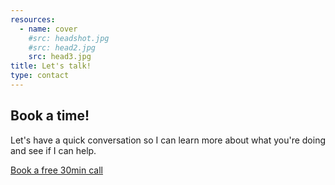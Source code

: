 ```yaml
---
resources:
  - name: cover
    #src: headshot.jpg
    #src: head2.jpg
    src: head3.jpg
title: Let's talk!
type: contact
---
```

<!--a href="http://linkedin.com/in/peterkappus" target="_blank">
<img src="http://www.linkedin.com/img/webpromo/btn_profile_bluetxt_80x15.png" width="80" height="15" border="0" alt="View Peter Kappus's profile on LinkedIn" /></a-->
## Book a time!

Let's have a quick conversation so I can learn more about what you're doing and see if I can help.

<a style="margin-top: 1rem" class="btn btn-success" href="https://bit.ly/2AzAfQl" target="_blank"> Book a free 30min call </a>
  <!--<h3>UK: +44 (0) 203 468 4224</h3>
  <h3>US: +1 (206) 651-4428</h3>-->
